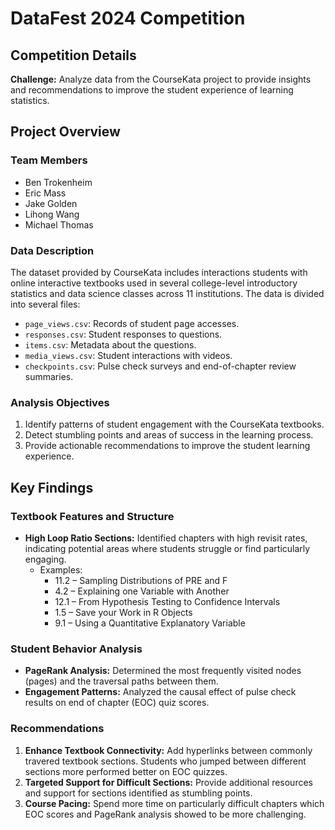 # DataFest 2024 Competition

## Competition Details

**Challenge:** Analyze data from the CourseKata project to provide insights and recommendations to improve the student experience of learning statistics.

## Project Overview

### Team Members
- Ben Trokenheim
- Eric Mass
- Jake Golden
- Lihong Wang
- Michael Thomas

### Data Description
The dataset provided by CourseKata includes interactions students with online interactive textbooks used in several college-level introductory statistics and data science classes across 11 institutions. The data is divided into several files:
- `page_views.csv`: Records of student page accesses.
- `responses.csv`: Student responses to questions.
- `items.csv`: Metadata about the questions.
- `media_views.csv`: Student interactions with videos.
- `checkpoints.csv`: Pulse check surveys and end-of-chapter review summaries.

### Analysis Objectives
1. Identify patterns of student engagement with the CourseKata textbooks.
2. Detect stumbling points and areas of success in the learning process.
3. Provide actionable recommendations to improve the student learning experience.

## Key Findings

### Textbook Features and Structure
- **High Loop Ratio Sections:** Identified chapters with high revisit rates, indicating potential areas where students struggle or find particularly engaging.
  - Examples: 
    - 11.2 – Sampling Distributions of PRE and F
    - 4.2 – Explaining one Variable with Another
    - 12.1 – From Hypothesis Testing to Confidence Intervals
    - 1.5 – Save your Work in R Objects
    - 9.1 – Using a Quantitative Explanatory Variable

### Student Behavior Analysis
- **PageRank Analysis:** Determined the most frequently visited nodes (pages) and the traversal paths between them.
- **Engagement Patterns:** Analyzed the causal effect of pulse check results on end of chapter (EOC) quiz scores.

### Recommendations
1. **Enhance Textbook Connectivity:** Add hyperlinks between commonly travered textbook sections. Students who jumped between different sections more performed better on EOC quizzes.
2. **Targeted Support for Difficult Sections:** Provide additional resources and support for sections identified as stumbling points.
3. **Course Pacing:** Spend more time on particularly difficult chapters which EOC scores and PageRank analysis showed to be more challenging.
